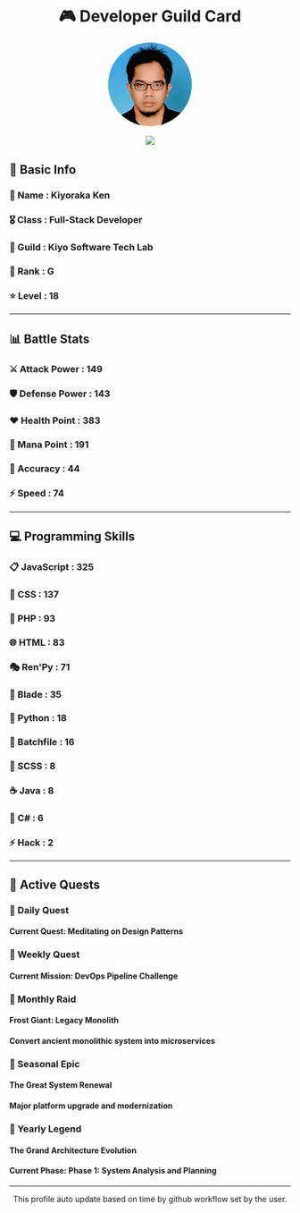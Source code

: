 <div align="center">

# 🎮 Developer Guild Card

<!-- Replace with your profile image -->
<img src="./assets/profile.png" width="150" height="150" style="border-radius: 50%"/>

![](https://komarev.com/ghpvc/?username=Kiyoraka&style=flat)
</div>

##  📌 Basic Info
### 👤 Name : Kiyoraka Ken
### 🎖️ Class : Full-Stack Developer
### 🎪 Guild : Kiyo Software Tech Lab 
### 🔰 Rank : G 
### ⭐ Level : 18

---
## 📊 Battle Stats

### ⚔️ Attack Power  : 149 
### 🛡️ Defense Power : 143 
### ❤️ Health Point  : 383 
### 🔮 Mana Point    : 191 
### 🎯 Accuracy      : 44 
### ⚡ Speed         : 74

---
## 💻 Programming Skills

### 📋 JavaScript : 325
### 🎨 CSS : 137
### 🐘 PHP : 93
### 🌐 HTML : 83
### 🎭 Ren'Py : 71
### 📝 Blade : 35
### 🐍 Python : 18
### 📝 Batchfile : 16
### 💅 SCSS : 8
### ☕ Java : 8
### 🎯 C# : 6
### ⚡ Hack : 2

---
## 📜 Active Quests

### 🌅 Daily Quest

#### Current Quest: Meditating on Design Patterns

### 📅 Weekly Quest
#### Current Mission: DevOps Pipeline Challenge

### 🌙 Monthly Raid
#### Frost Giant: Legacy Monolith
#### Convert ancient monolithic system into microservices

### 🌠 Seasonal Epic
#### The Great System Renewal
#### Major platform upgrade and modernization

### 👑 Yearly Legend
#### The Grand Architecture Evolution
#### Current Phase: Phase 1: System Analysis and Planning

---
<div align="center">
  This profile auto update based on time by github workflow set by the user.
</div>